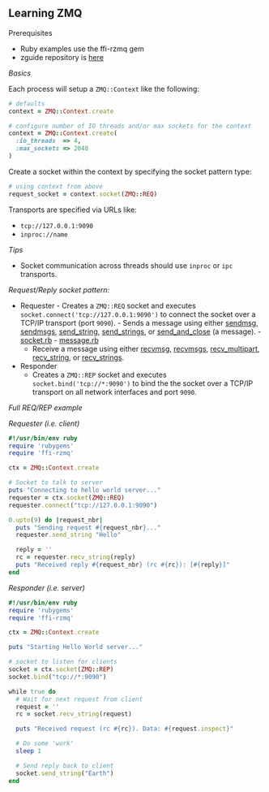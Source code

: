Learning ZMQ 
---

Prerequisites

- Ruby examples use the ffi-rzmq gem
- zguide repository is [here](https://github.com/imatix/zguide)

*Basics*

Each process will setup a `ZMQ::Context` like the following:
```ruby
# defaults
context = ZMQ::Context.create

# configure number of IO threads and/or max sockets for the context
context = ZMQ::Context.create(
  :io_threads  => 4,
  :max_sockets => 2048
)
```

Create a socket within the context by specifying the socket pattern type:
```ruby
# using context from above
request_socket = context.socket(ZMQ::REQ)
```

Transports are specified via URLs like:

- `tcp://127.0.0.1:9090`
- `inproc://name`

*Tips*

- Socket communication across threads should use `inproc` or `ipc` transports.

*Request/Reply socket pattern:*

- Requester
        - Creates a `ZMQ::REQ` socket and executes `socket.connect('tcp://127.0.0.1:9090')` to connect the socket over a TCP/IP transport (port `9090`).
        - Sends a message using either [sendmsg](https://github.com/chuckremes/ffi-rzmq/blob/master/lib/ffi-rzmq/socket.rb#L211-L229), [sendmsgs](https://github.com/chuckremes/ffi-rzmq/blob/master/lib/ffi-rzmq/socket.rb#L267-L283), [send_string](https://github.com/chuckremes/ffi-rzmq/blob/master/lib/ffi-rzmq/socket.rb#L231-L247), [send_strings](https://github.com/chuckremes/ffi-rzmq/blob/master/lib/ffi-rzmq/socket.rb#L249-L265), or [send_and_close](https://github.com/chuckremes/ffi-rzmq/blob/master/lib/ffi-rzmq/socket.rb#L285-L300) (a message).
                - [socket.rb](https://github.com/chuckremes/ffi-rzmq/blob/master/lib/ffi-rzmq/socket.rb)
                - [message.rb](https://github.com/chuckremes/ffi-rzmq/blob/master/lib/ffi-rzmq/message.rb) 
  - Receive a message using either [recvmsg](https://github.com/chuckremes/ffi-rzmq/blob/master/lib/ffi-rzmq/socket.rb#L302-L322), [recvmsgs](https://github.com/chuckremes/ffi-rzmq/blob/master/lib/ffi-rzmq/socket.rb#L367-L402), [recv_multipart](https://github.com/chuckremes/ffi-rzmq/blob/master/lib/ffi-rzmq/socket.rb#L404-L425), [recv_string](https://github.com/chuckremes/ffi-rzmq/blob/master/lib/ffi-rzmq/socket.rb#L324-L346), or [recv_strings](https://github.com/chuckremes/ffi-rzmq/blob/master/lib/ffi-rzmq/socket.rb#L348-L365).
- Responder
  - Creates a `ZMQ::REP` socket and executes `socket.bind('tcp://*:9090')` to bind the the socket over a TCP/IP transport on all network interfaces and port `9090`.

*Full REQ/REP example*

*Requester (i.e. client)*
```ruby
#!/usr/bin/env ruby
require 'rubygems'
require 'ffi-rzmq'

ctx = ZMQ::Context.create

# Socket to talk to server
puts "Connecting to hello world server..."
requester = ctx.socket(ZMQ::REQ)
requester.connect("tcp://127.0.0.1:9090")

0.upto(9) do |request_nbr|
  puts "Sending request #{request_nbr}..."
  requester.send_string "Hello"

  reply = ''
  rc = requester.recv_string(reply)
  puts "Received reply #{request_nbr} (rc #{rc}): [#{reply}]"
end
```

*Responder (i.e. server)*
```ruby
#!/usr/bin/env ruby
require 'rubygems'
require 'ffi-rzmq'

ctx = ZMQ::Context.create

puts "Starting Hello World server..."

# socket to listen for clients
socket = ctx.socket(ZMQ::REP)
socket.bind("tcp://*:9090")

while true do
  # Wait for next request from client
  request = ''
  rc = socket.recv_string(request)

  puts "Received request (rc #{rc}). Data: #{request.inspect}"

  # Do some 'work'
  sleep 1

  # Send reply back to client
  socket.send_string("Earth")
end

```

